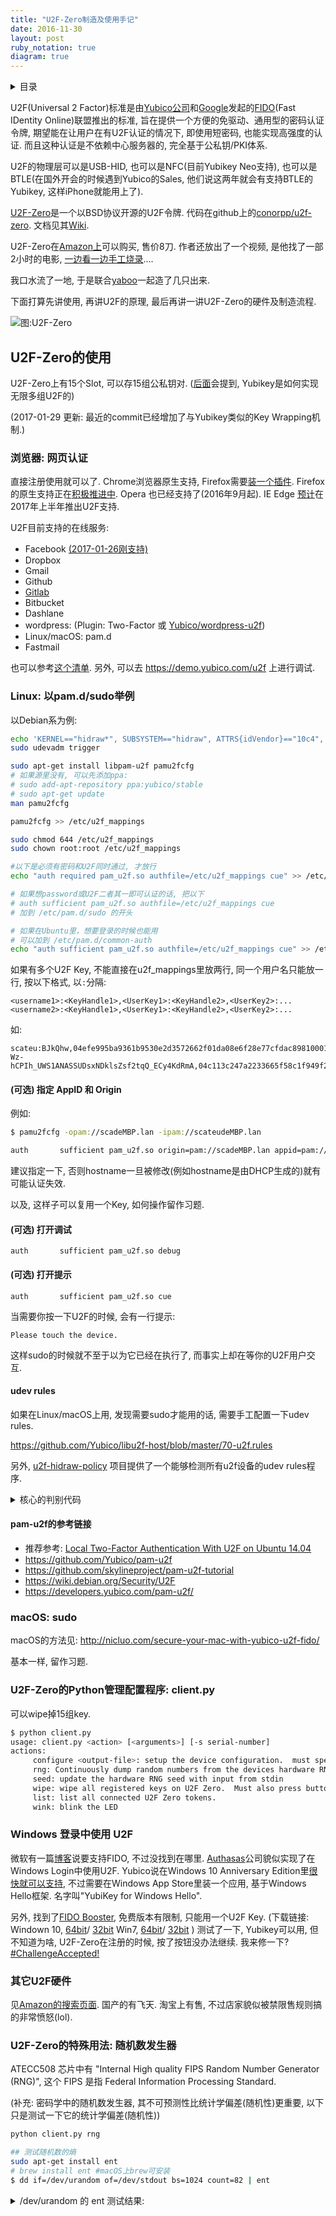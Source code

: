```yaml
---
title: "U2F-Zero制造及使用手记"
date: 2016-11-30
layout: post
ruby_notation: true
diagram: true
---
```


<details markdown="1"><summary>目录</summary>
* TOC
{:toc}
</details>

U2F(Universal 2 Factor)标准是由[Yubico公司](https://www.yubico.com/)和[Google](https://www.baidu.com/s?wd=谷歌)发起的[FIDO](https://fidoalliance.org/)(Fast IDentity Online)联盟推出的标准, 旨在提供一个方便的免驱动、通用型的密码认证令牌, 期望能在让用户在有U2F认证的情况下, 即使用短密码, 也能实现高强度的认证. 
而且这种认证是不依赖中心服务器的, 完全基于公私钥/PKI体系. 

U2F的物理层可以是USB-HID, 也可以是NFC(目前Yubikey Neo支持), 也可以是BTLE(在国外开会的时候遇到Yubico的Sales, 他们说这两年就会有支持BTLE的Yubikey, 这样iPhone就能用上了). 

[U2F-Zero](https://u2fzero.com/)是一个以BSD协议开源的U2F令牌. 代码在github上的[conorpp/u2f-zero](https://github.com/conorpp/u2f-zero). 文档见其[Wiki](https://github.com/conorpp/u2f-zero/wiki). 

U2F-Zero在[Amazon上](https://www.amazon.com/U2F-Zero/dp/B01L9DUPK6)可以购买, 售价8刀. 作者还放出了一个视频, 是他找了一部2小时的电影, [一边看一边手工烧录](https://conorpp.com/2016/09/23/designing-and-producing-2fa-tokens-to-sell-on-amazon/)....

我口水流了一地, 于是联合[yaboo](https://leoyaboo.github.io/)一起造了几只出来. 

下面打算先讲使用, 再讲U2F的原理, 最后再讲一讲U2F-Zero的硬件及制造流程. 

![图:U2F-Zero](https://camo.githubusercontent.com/8f7abb7f684061138bd2a0aefa631a6fddad0d35/68747470733a2f2f692e696d6775722e636f6d2f4865725a6857512e6a7067)

## U2F-Zero的使用

U2F-Zero上有15个Slot, 可以存15组公私钥对. ([后面](#yubikey-u2f-u2f-zero15)会提到, Yubikey是如何实现无限多组U2F的)

(2017-01-29 更新: 最近的commit已经增加了与Yubikey类似的Key Wrapping机制.)

### 浏览器: 网页认证

直接注册使用就可以了. Chrome浏览器原生支持, Firefox需要[装一个插件](https://addons.mozilla.org/en-US/firefox/addon/u2f-support-add-on/). Firefox的原生支持正在[积极推进中](https://bugzilla.mozilla.org/show_bug.cgi?id=1065729). Opera 也已经支持了(2016年9月起). IE Edge [预计](https://www.yubico.com/2016/07/over-a-dozen-services-supporting-fido-u2f/)在2017年上半年推出U2F支持.

U2F目前支持的在线服务:

 - Facebook [(2017-01-26刚支持)](http://www.tomshardware.com/news/facebook-supports-u2f-security-keys,33500.html)
 - Dropbox
 - Gmail
 - Github
 - [Gitlab](https://www.yubico.com/why-yubico/for-businesses/developer-platforms/gitlab/)
 - Bitbucket
 - Dashlane
 - wordpress: (Plugin: Two-Factor 或 [Yubico/wordpress-u2f](https://github.com/Yubico/wordpress-u2f))
 - Linux/macOS: pam.d
 - Fastmail

也可以参考[这个清单](http://www.dongleauth.info/). 另外, 可以去 <https://demo.yubico.com/u2f> 上进行调试. 

### Linux: 以pam.d/sudo举例

以Debian系为例:

```bash
echo 'KERNEL=="hidraw*", SUBSYSTEM=="hidraw", ATTRS{idVendor}=="10c4", ATTRS{idProduct}=="8acf", TAG+="uaccess"' >> /etc/udev/rules.d/70-u2f.rules
sudo udevadm trigger

sudo apt-get install libpam-u2f pamu2fcfg
# 如果源里没有, 可以先添加ppa:
# sudo add-apt-repository ppa:yubico/stable
# sudo apt-get update
man pamu2fcfg

pamu2fcfg >> /etc/u2f_mappings

sudo chmod 644 /etc/u2f_mappings
sudo chown root:root /etc/u2f_mappings

#以下是必须有密码和U2F同时通过, 才放行
echo "auth required pam_u2f.so authfile=/etc/u2f_mappings cue" >> /etc/pam.d/sudo 

# 如果想password或U2F二者其一即可认证的话, 把以下
# auth sufficient pam_u2f.so authfile=/etc/u2f_mappings cue
# 加到 /etc/pam.d/sudo 的开头

# 如果在Ubuntu里，想要登录的时候也能用
# 可以加到 /etc/pam.d/common-auth
echo "auth sufficient pam_u2f.so authfile=/etc/u2f_mappings cue" >> /etc/pam.d/common-auth
```

如果有多个U2F Key, 不能直接在u2f_mappings里放两行, 同一个用户名只能放一行, 按以下格式, 以`:`分隔:

```
<username1>:<KeyHandle1>,<UserKey1>:<KeyHandle2>,<UserKey2>:...
<username2>:<KeyHandle1>,<UserKey1>:<KeyHandle2>,<UserKey2>:...
```

如:

```
scateu:BJkQhw,04efe995ba9361b9530e2d3572662f01da08e6f28e77cfdac8981000128c0597ee5d706b7eaee9ea3a79f572654c482daa0ef9193407a3a2b379e284c08bb95a59:axh4xfEr6o_i6z8BAXcW24Q_2AWGgfx2HiW7FURLV-Wz-hCPIh_UWS1ANASSUDsxNDklsZsf2tqQ_ECy4KdRmA,04c113c247a2233665f58c1f949f25c91f9408b7dc769e69c844e147fabc6cba73be629f2dc4a8c559aeab72ca24fcd5bce221b29ea5cd0a52131f2426625376d7
```

#### (可选) 指定 AppID 和 Origin

例如:

```bash
$ pamu2fcfg -opam://scadeMBP.lan -ipam://scateudeMBP.lan

auth       sufficient pam_u2f.so origin=pam://scadeMBP.lan appid=pam://scadeMBP.lan 
```

建议指定一下, 否则hostname一旦被修改(例如hostname是由DHCP生成的)就有可能认证失效. 

以及, 这样子可以复用一个Key, 如何操作留作习题. 

#### (可选) 打开调试

```
auth       sufficient pam_u2f.so debug
```

#### (可选) 打开提示

```
auth       sufficient pam_u2f.so cue
```

当需要你按一下U2F的时候, 会有一行提示:

```
Please touch the device.
```

这样sudo的时候就不至于以为它已经在执行了, 而事实上却在等你的U2F用户交互. 

#### udev rules

如果在Linux/macOS上用, 发现需要sudo才能用的话, 需要手工配置一下udev rules. 

<https://github.com/Yubico/libu2f-host/blob/master/70-u2f.rules>

另外, [u2f-hidraw-policy](https://github.com/amluto/u2f-hidraw-policy/blob/master/u2f_hidraw_id.c) 项目提供了一个能够检测所有u2f设备的udev rules程序. 

<details markdown="1"><summary> 核心的判别代码 </summary>

```c
/*
 * Detect U2F tokens.  See:
 * https://fidoalliance.org/specs/fido-u2f-HID-protocol-v1.0-rd-20141008.pdf
 * http://www.usb.org/developers/hidpage/HUTRR48.pdf
 */

if (type == HID_RPTDESC_TYPE_LOCAL &&
    tag == HID_RPTDESC_LOCAL_ITEM_USAGE) {
	if (usage_page == 0xf1d0 && value == 0x1)
		is_u2f_token = 1;
}
```

</details>

#### pam-u2f的参考链接

 - 推荐参考: [Local Two-Factor Authentication With U2F on Ubuntu 14.04](http://seabre.github.io/blog/2015/10/17/local-two-factor-authentication-with-u2f-on-ubuntu-14-dot-04/)
 - <https://github.com/Yubico/pam-u2f>
 - <https://github.com/skylineproject/pam-u2f-tutorial>
 - <https://wiki.debian.org/Security/U2F>
 - <https://developers.yubico.com/pam-u2f/>

### macOS: sudo

macOS的方法见: <http://nicluo.com/secure-your-mac-with-yubico-u2f-fido/>

基本一样, 留作习题. 

### U2F-Zero的Python管理配置程序: client.py

可以wipe掉15组key. 

```bash
$ python client.py 
usage: client.py <action> [<arguments>] [-s serial-number]
actions:
     configure <output-file>: setup the device configuration.  must specify pubkey output.
     rng: Continuously dump random numbers from the devices hardware RNG.
     seed: update the hardware RNG seed with input from stdin
     wipe: wipe all registered keys on U2F Zero.  Must also press button 5 times.  Not reversible.
     list: list all connected U2F Zero tokens.
     wink: blink the LED
```

### Windows 登录中使用 U2F

微软有一篇[博客](https://blogs.windows.com/business/2015/02/13/microsoft-announces-fido-support-coming-to-windows-10/#S7B8gOOB2Y2xyQc6.97)说要支持FIDO, 不过没找到在哪里. 
[Authasas](https://www.authasas.com/products/diversity-of-supported-authentication-types-and-devices/fido-u2f-authentication/)公司貌似实现了在Windows Login中使用U2F. 
Yubico说在Windows 10 Anniversary Edition里[很快就可以支持](https://www.yubico.com/2016/09/yubikey-works-windows-hello/), 不过需要在Windows App Store里装一个应用, 基于Windows Hello框架. 名字叫"YubiKey for Windows Hello". 

另外, 找到了[FIDO Booster](http://www.vancosys.com/fidobooster/), 免费版本有限制, 只能用一个U2F Key. 
(下载链接: Windown 10, 
<a href="http://www.vancosys.com/Resources/Setup_FIDOboosterUno(64)_Win10.exe">64bit</a>/
<a href="http://www.vancosys.com/Resources/Setup_FIDOboosterUno_Win10(32).exe">32bit</a> Win7,
<a href="http://www.vancosys.com/Resources/Setup_FIDOboosterUno(64).exe">64bit</a>/
<a href="http://www.vancosys.com/Resources/Setup_FIDOboosterUno(32).exe">32bit</a>
)
测试了一下, Yubikey可以用, 但不知道为啥, U2F-Zero在注册的时候, 按了按钮没办法继续. 我来修一下? [#ChallengeAccepted!](https://github.com/conorpp/u2f-zero/issues/40)


### 其它U2F硬件

见[Amazon的搜索页面](https://www.amazon.com/s/?field-keywords=%22FIDO%20U2F%20Security%20Key%22). 国产的有飞天. 淘宝上有售, 不过店家貌似被禁限售规则搞的非常愤怒(lol). 

### U2F-Zero的特殊用法: 随机数发生器

ATECC508 芯片中有 "Internal High quality FIPS Random Number Generator (RNG)", 这个 FIPS 是指 Federal Information Processing Standard. 

(补充: 密码学中的随机数发生器, 其不可预测性比统计学偏差(随机性)更重要, 以下只是测试一下它的统计学偏差(随机性))

```bash
python client.py rng

## 测试随机数的熵
sudo apt-get install ent
# brew install ent #macOS上brew可安装
$ dd if=/dev/urandom of=/dev/stdout bs=1024 count=82 | ent
```

<details markdown="1"><summary> /dev/urandom 的 ent 测试结果: </summary>
```
Entropy = 7.997559 bits per byte.

Optimum compression would reduce the size
of this 83968 byte file by 0 percent.

Chi square distribution for 83968 samples is 285.90, and randomly
would exceed this value 8.92 percent of the times.

Arithmetic mean value of data bytes is 127.5114 (127.5 = random).
Monte Carlo value for Pi is 3.166499929 (error 0.79 percent).
Serial correlation coefficient is 0.002367 (totally uncorrelated = 0.0).
```
</details>

<details markdown="1"><summary> U2F-Zero 的 ent 测试结果: </summary>
```
Entropy = 7.997905 bits per byte.

Optimum compression would reduce the size
of this 84109 byte file by 0 percent.

Chi square distribution for 84109 samples is 245.11, and randomly
would exceed this value 66.06 percent of the times.

Arithmetic mean value of data bytes is 127.4697 (127.5 = random).
Monte Carlo value for Pi is 3.120844628 (error 0.66 percent).
Serial correlation coefficient is -0.004439 (totally uncorrelated = 0.0).
```
</details>

<details markdown="1"><summary> 对照组 /dev/zero 的 ent 测试结果: </summary>
```
scateu@scadeMBP:~$ dd if=/dev/zero of=/dev/stdout bs=1024 count=3000 | ent
Entropy = 0.000000 bits per byte.

Optimum compression would reduce the size
of this 3072000 byte file by 100 percent.

Chi square distribution for 3072000 samples is 783360000.00, and randomly
would exceed this value less than 0.01 percent of the times.

Arithmetic mean value of data bytes is 0.0000 (127.5 = random).
Monte Carlo value for Pi is 4.000000000 (error 27.32 percent).
Serial correlation coefficient is undefined (all values equal!).
```
</details>

请教了一下[统计学<del>家</del>者](https://www.facebook.com/zhangyi.jamie), 她说:

> 读了一下chisquare那部分, 那个percentage像是p value一样. 
> 按照这个标准第二个generator更random. 
> 虽然都基本通过了假设检验的标准. 
> percentage越接近50越random. 

ent程序的[文档](http://www.fourmilab.ch/random/)上说:

> If the percentage is greater than 99% or less than 1%, the sequence is almost certainly not random. If the percentage is between 99% and 95% or between 1% and 5%, the sequence is suspect. Percentages between 90% and 95% and 5% and 10% indicate the sequence is "almost suspect". Note that our JPEG file, while very dense in information, is far from random as revealed by the chi-square test. 


### TODO: 给 U2F-Zero 提供改进

#### 清理某个 Keyhandle

TODO

#### 像Yubikey那样, 支持无限多个绑定

TODO

## U2F 原理

### 概述

Host 方面主要的代码在 `u2f-zero/tools/u2f_zero_client/client.py` 这里. 

`tests/`目录里有测试用例, 可供参考. 

以下摘自[U2F Overview](https://fidoalliance.org/specs/u2f-specs-master/fido-u2f-overview.html):

> The U2F device and protocol need to guarantee user privacy and security. At the core of the protocol, the U2F device has a capability (ideally, embodied in a secure element) which mints an origin-specific public/private key pair. The U2F device gives the public key and a Key Handle to the origin online service or website during the user registration step.   
> Later, when the user performs an authentication, the origin online service or website sends the Key Handle back to the U2F device via the browser. The U2F device uses the Key Handle to identify the user's private key, and creates a signature which is sent back to the origin to verify the presence of the U2F device. Thus, the Key Handle is simply an identifier of a particular key on the U2F device.   
> The key pair created by the U2F device during registration is origin specific. During registration, the browser sends the U2F device a hash of the origin (combination of protocol, hostname and port). The U2F device returns a public key and a Key Handle.  Very importantly, the U2F device encodes the requesting origin into the Key Handle.  Later, when the user attempts to authenticate, the server sends the user's Key Handle back to the browser. The browser sends this Key Handle and the hash of the origin which is requesting the authentication. The U2F device ensures that it had issued this Key Handle to that particular origin hash before performing any signing operation. If there is a mismatch no signature is returned.   
> This origin check ensures that the public keys and Key Handles issued by a U2F device to a particular online service or website cannot be exercised by a different online service or website (i.e., a site with a different name on a valid SSL certificate).  This is a critical privacy property -- assuming the browser is working as it should, a site can verify identity strongly with a user's U2F device only with a key which has been issued to that particular site by that particular U2F device. If this origin check was not present, a public key and Key Handle issued by a U2F device could be used as a 'supercookie' which allows multiple colluding sites to strongly verify and correlate a particular user's identity.


```sequence
participant Device
participant Browser
participant Server
Browser->Server: username and password
Note over Server: verify password
Note over Server: generate challenge
Server->Browser:  challenge
Browser->Device: challenge
Note over Device: user touches button
Device-->Browser: response
Browser->Server: response
Note over Server: verify response
```


#### 数据格式

 - [出处](https://fidoalliance.org/specs/fido-u2f-v1.0-nfc-bt-amendment-20150514/fido-u2f-raw-message-formats.html)

In this current version of U2F, the framing is defined based on the ISO7816-4:2005 extended APDU format. 

#### 参考代码

 - [conorpp/u2f-zero](https://github.com/conorpp/u2f-zero)
 - [google/u2f-ref-code](https://github.com/google/u2f-ref-code/) 其中有 U2FTest/HIDTest 值得参考
 - [flynn/u2f](https://github.com/flynn/u2f)
 - [npmjs: u2f-client](https://www.npmjs.com/package/u2f-client)
 - [Yubico: Protocol Details of U2F](https://developers.yubico.com/U2F/Protocol_details/Specification.html)
 - [把Arduino做成U2F Key](http://hackaday.com/2015/11/09/turning-a-teensy-into-a-u2f-key/)
   - http://tinyhack.com/2015/11/08/teensy-lc-u2f-key/
   - 这个链接中对U2F协议的描述也比较好
   - https://github.com/yohanes/teensy-u2f

<details markdown="1"> <summary> 测试flynn/u2f(对Yubikey): </summary>
```
(sid)scateu@localhost:~/dev/go/u2f-go/u2ftoken/example$ sudo ./main
2016/10/30 21:36:54 manufacturer = "Yubico", product = "Yubico Yubikey NEO OTP+U2F+CCID", vid = 0x0116, pid = 0x1050
2016/10/30 21:36:55 version: U2F_V2
2016/10/30 21:36:55 registering, provide user presence
2016/10/30 21:37:07 registered: 0504[1518 fewer characters...]6dcf85
2016/10/30 21:37:07 key handle: 8479a4fc387a890acb796f0e80eb4fc1fea31ede4a39b7923e6d256edf9e9207edb280101fa4373728f10dd6d66cdc9959deda38faffc3f8156d26f9cea71a60
```
</details>

<details markdown="1"> <summary> google/u2f-ref-code 的测试(对Yubikey): </summary>
```
(sid)scateu@localhost:~/tmp/u2f-ref-code/u2f-tests/HID$ sudo ./HIDTest  /dev/hidraw1
PASS(test_Idle())
PASS(test_Init())
PASS(test_BasicInit())
PASS(test_Unknown(U2FHID_SYNC))
PASS(test_InitOnNonBroadcastEchoesCID())
PASS(test_InitUnderLock())
PASS(test_InitSelfAborts())
PASS(test_InitOther())
PASS(test_OptionalWink())
PASS(test_Lock())
PASS(test_Echo())
PASS(test_LongEcho())
PASS(test_Timeout())
PASS(test_WrongSeq())
PASS(test_NotCont())
PASS(test_NotFirst())
PASS(test_Limits())
PASS(test_Busy())
PASS(test_LeadingZero())
PASS(test_Idle(2.0))
PASS(test_NothingOnChannel0())
PASS(test_OnlyInitOnBroadcast())
PASS(test_Descriptor())

(sid)scateu@localhost:~/tmp/u2f-ref-code/u2f-tests/HID$ sudo ./U2FTest /dev/hidraw1
PASS(check_Compilation())
PASS(test_Version())
PASS(test_UnknownINS())
PASS(test_WrongLength_U2F_VERSION())
PASS(test_WrongLength_U2F_REGISTER())
PASS(test_BadCLA())
PASS(test_Enroll(0x6985))
Touch device and hit enter..
PASS(test_Enroll(0x9000))
PASS(test_Sign(0x6985))
PASS(test_Sign(0x6985, true))
PASS(test_Sign(0x6a80))
PASS(test_Sign(0x6a80))
Touch device and hit enter..
PASS(test_Sign(0x6985, true))
PASS(ctr1 = test_Sign(0x9000))
PASS(test_Sign(0x6985))
Touch device and hit enter..
PASS(ctr2 = test_Sign(0x9000))
```
</details>

### U2F-Zero Firmware 代码阅读


#### 开启调试输出

```c
firmware/inc/app.h
42://#define U2F_PRINT
```

#### 测试模式

需要定义或干宏如: `SHA_TEST` 等.  见`tests/test.c`

#### USB HID 指令集

<details markdown="1"><summary> 自定义的命令 custom.h: </summary>
```cpp
#define U2F_CUSTOM_GET_RNG		0x21
#define U2F_CUSTOM_SEED_RNG		0x22
#define U2F_CUSTOM_WIPE_KEYS		0x23
#define U2F_CUSTOM_WINK			0x24
```
</details>

<details markdown="1"><summary> SETUP时的标准指令: </summary> 
```cpp
#define U2F_CONFIG_GET_SERIAL_NUM			0x80
#define	U2F_CONFIG_IS_BUILD				0x81
#define U2F_CONFIG_IS_CONFIGURED			0x82
#define U2F_CONFIG_LOCK					0x83
#define U2F_CONFIG_GENKEY				0x84
```
</details>

U2F交互的指令处理大部分在 `u2f_hid.c: void u2f_hid_request(struct u2f_hid_msg* req)`里面. 

<details markdown="1"><summary>U2F Native Command:</summary> 
```cpp
// U2F native commands
#define U2F_REGISTER 						0x01
#define U2F_AUTHENTICATE 					0x02
#define U2F_VERSION 						0x03
#define U2F_VENDOR_FIRST 					0xc0
#define U2F_VENDOR_LAST 					0xff
```
</details>

所以总体的处理流程是 `u2f_hid --> u2f --> u2f_atecc`



#### 最大容量能存几个证书?

15个:

```cpp
inc/app.h:
#define U2F_ATTESTATION_KEY_SLOT        15
```

#### Yubikey U2F 为什么可以关联无穷多组? 而U2F-Zero只能存15组


> There is no practical limit to the U2F secured services the Security Key can be associated with. During the registration process, the key pairs are generated on the device (secure element) but the key pairs are not stored on the Security Key. Instead, the key pair (public key and encrypted private key) are stored by each relying party/service that initiated the registration. Therefore, this approach allows for an unlimited number of services to be associated with the Security Key.

 - <https://www.yubico.com/2014/11/yubicos-u2f-key-wrapping/>

U2F标准中是支持两种方式, 一种是把Key Pair存到Yubikey里, 但是这样的话有存储上限; 另一种是让网站那一侧存储生成的Public Key和被Yubikey加密过的Private Key, 认证的时候把这两个都发给Yubikey, 这样Yubikey就拿设备主密钥解密, 从而有了这个Private Key, 从而可以其实无限组U2F认证.  而这种方式虽然从机制是来说是安全的, 但是毕竟Private Key离开了设备, 并不令人开心. 于是Yubikey的实现方案是引入一个随机数Nonce, 网站那一侧存Nonce, 认证的时候把Nonce发到Yubikey上, 从而重生成出原来的Private Key. 

Yubikey的方式见下图:

![Yubico关于Yubikey U2F可无限注册的图示](https://www.yubico.com/wp-content/uploads/2014/11/key_wrapping.png)

*Note*: 在多数密码系统里, 可以根据Private Key生成Public Key:


> That depends on the crypto system.  
> In RSA, we have (citing Wikipedia):  
> The public key consists of the modulus n and the public (or encryption) exponent e. The private key consists of the modulus n and the private (or decryption) exponent d which must be kept secret.  
> Now if we have n and d (the private key), we are only missing e for the public key. But e is often fairly small (less than three digits), or even fixed (a common value is 65537). In these cases getting the public key is trivial.  
> For Elliptic Curve Diffie-Hellman, the private key is d, and the public key dG (with G also public), so it's trivial as well.  
> In most asymmetrical crypto system implementation, the only fact that is ensured is that you cannot find the private key from the public key. The other way round, finding the public key from the private key is trivial in most case.

(此部分也转载到了这个[中文wiki](https://github.com/The-Orizon/YubiKeyUserGroup/blob/master/2016-09-11-about-yubikey-4.md).)

另外,  在[Github](https://github.com/conorpp/u2f-zero/issues/38)上最近也有人在讨论这件事. 

### demo.yubico.com

(另一个DEMO: <https://akisec.com/demo/>)

<https://demo.yubico.com/u2f>

<details markdown="1"> <summary> 注册过程:  </summary> 
```
Login Data
username: scateu
password: scateu

Registration Data
origin: https://demo.yubico.com
version: U2F_V2
challenge: 9J4Y-5JFuGlWxA8Oz-ue_6i8160lhMMSCSn2Sst4ybM
appId: https://demo.yubico.com

Response Data
clientData: {"typ":"navigator.id.finishEnrollment","challenge":"9J4Y-5JFuGlWxA8Oz-ue_6i8160lhMMSCSn2Sst4ybM","origin":"https://demo.yubico.com","cid_pubkey":"unused"}
registrationData: 0504[1519 fewer characters...]33d

Attestation Certificate
Certificate:
    Data:
        Version: 3 (0x2)
        Serial Number: 174263295 (0xa630bff)
    Signature Algorithm: sha256WithRSAEncryption
        Issuer: CN=Yubico U2F Root CA Serial 457200631
        Validity
            Not Before: Aug  1 00:00:00 2014 GMT
            Not After : Sep  4 00:00:00 2050 GMT
        Subject: CN=Yubico U2F EE Serial 174263295
        Subject Public Key Info:
            Public Key Algorithm: id-ecPublicKey
                Public-Key: (256 bit)
                pub: 
                    04:a4:23:64:5d:ba:8b:23:ed:6c:d9:e5:e4:8b:93:
		    [3 fewer lines..]
                    00:d4:26:d0:9f
                ASN1 OID: prime256v1
        X509v3 extensions:
            1.3.6.1.4.1.41482.2: 
                1.3.6.1.4.1.41482.1.2
    Signature Algorithm: sha256WithRSAEncryption
         65:39:b0:32:a1:cf:c4:48:d2:07:ae:14:9b:0a:b6:b4:60:ca:
	 [13 lines removed....]
         65:51:61:b4
-----BEGIN CERTIFICATE-----
MIICLjCCARigAwIBAgIECmML/zALBgkqhkiG9w0BAQswLjEsMCoGA1UEAxMjWXVi
[10 lines removed...]
F3MgmDRkJ++/a2pV0wAYfPC3tC57BtBdH/UXEB8xZVFhtA==
-----END CERTIFICATE-----

```
</details>

<details markdown="1"> <summary> 验证过程: </summary> 
```
Login Data
username: scateu
password: scateu

Challenge Data
version: U2F_V2
challenge: CbxdAfbOc_S09coJQCs7JOvx9TYHAFSfPlyWLHUZddI
keyHandle: c_NlkEhsJMDN7r_yVXrYAXSS-ZSrAAeep2QJirChH49Frp41_4j9Q_VvKlGS2pOgSBdlGGVjOb8x6NT7n1w4yQ

Response Data
clientData: {"typ":"navigator.id.getAssertion","challenge":"CbxdAfbOc_S09coJQCs7JOvx9TYHAFSfPlyWLHUZddI","origin":"https://demo.yubico.com","cid_pubkey":"unused"}
signatureData: AQAAAAwwRgIhAOEUulp7hYWZuxWfCHEgDPdr4WRwRI7a1j2eKyA8xbyXAiEA-xXrglVrMro7bFr7dAg-MoXi2PSfjhufhD9nJWHdDcw

Authentication Parameters
touch: true
counter: 12
```
</details>


### 文献参考

 - [FIDO的所有Specs列表](http://fidoalliance.org/specs/)
 - [FIDO联盟关于U2F原理的Overview](https://fidoalliance.org/specs/fido-u2f-overview-ps-20150514.pdf)
 - [FIDO联盟关于U2F HID接口的Overview](https://fidoalliance.org/specs/fido-u2f-HID-protocol-v1.0-rd-20141008.pdf)
 - [Yubico: U2F协议的描述](https://developers.yubico.com/U2F/Protocol_details/)
   - [Yubico: U2F Technical Overview](https://developers.yubico.com/U2F/Protocol_details/Overview.html)
 - [FIDO联盟: U2F spec](https://fidoalliance.org/specs/fido-u2f-v1.0-nfc-bt-amendment-20150514/fido-u2f-raw-message-formats.html)
 - [Github: Virtual U2F 项目](https://github.com/mplatt/virtual-u2f)
 - [Yubico: Google 使用了两年FIDO U2F Security Keys之后的体验报告](https://www.yubico.com/2016/02/use-of-fido-u2f-security-keys-focus-of-2-year-google-study/)


## U2F-Zero硬件分析及制造流程

```flowchart
a=>operation: Atmel
ATECC508A 
密码学芯片:>http://www.atmel.com/Images/Atmel-8923S-CryptoAuth-ATECC508A-Datasheet-Summary.pdf
b=>operation: Silabs 
EFM8UB11F16G 
单片机 :>https://www.silabs.com/Support%20Documents/TechnicalDocs/EFM8UB1_DataSheet.pdf
c=>inputoutput: USB
d=>operation: 主机

a(right)->b(right)->c(right)->d
```

### Datasheet

 - <https://www.silabs.com/Support%20Documents/TechnicalDocs/EFM8UB1_DataSheet.pdf>
   - [Debugger使用说明](https://www.silabs.com/Support%20Documents/TechnicalDocs/8-bit-USB-Debug-Adapter.pdf)
   - [Debugger页面](https://www.silabs.com/products/mcu/Pages/USBDebug.aspx)
 - [ATECC508A Datasheet Summary](http://www.atmel.com/Images/Atmel-8923S-CryptoAuth-ATECC508A-Datasheet-Summary.pdf)
   - [All Documents](http://www.atmel.com/devices/ATECC508A.aspx?tab=documents)
   - [Application Note: CryptoAuthentication Personalization Guide](http://www.atmel.com/Images/Atmel-8845-CryptoAuth-ATSHA204A-ATECC508A-Personalization-Guide-ApplicationNote.pdf)
   - [Application Note: Public Key Validation](http://www.atmel.com/Images/Atmel-8932-CryptoAuth-ATECC508A-Public-Key-Validation_ApplicationNote.pdf)
   - Reference the respective ATECC508A full datasheet **(available under NDA)**

<details markdown="1"><summary> 密码学芯片 Atmel ATECC508 的特性列表: </summary>

 - Cryptographic Co-processor with Secure Hardware-based Key Storage
 - Performs High-Speed Public Key (PKI) Algorithms
   - ECDSA: FIPS186-3 Elliptic Curve Digital Signature Algorithm
   - ECDH: FIPS SP800-56A Elliptic Curve Diffie-Hellman Algorithm
 - NIST Standard P256 Elliptic Curve Support
 - SHA-256 Hash Algorithm with HMAC Option
 - Host and Client Operations
 - 256-bit Key Length
 - Storage for up to 16 Keys
 - Two high-endurance monotonic counters
 - Guaranteed Unique 72-bit Serial Number
 - Internal High-quality FIPS Random Number Generator (RNG)
 - 10Kb EEPROM Memory for Keys, Certificates, and Data
 - Storage for up to 16 Keys
 - Multiple Options for Consumption Logging and One Time Write Information
 - Intrusion Latch for External Tamper Switch or Power-on Chip Enablement. Multiple I/O Options:
   - High-speed Single Pin Interface, with One GPIO Pin
   - 1MHz Standard I2C Interface
 - 2.0V to 5.5V Supply Voltage Range
 - 1.8V to 5.5V IO levels
 - `< 150nA` Sleep Current
 - 8-pad UDFN, 8-lead SOIC, and 3-lead CONTACT Packages

</details>

### USB 烧写流程

详细流程见其[Wiki:Building a U2F Token](https://github.com/conorpp/u2f-zero/wiki/Building-a-U2F-Token)

1. 使用[Simplicity Studio(一定要v3)](https://www.silabs.com/products/mcu/Pages/simplicity-studio-version3.aspx)和编程器, 刷入一个初始固件`SETUP.hex`, 供后面配置证书使用. 
  - 编程器刷写时, 要把U2F-Zero插到电脑上供电
  - (这个固件也可以自行编译, 编译的时候要开启`ATECC_SETUP_DEVICE`宏, 才能生成这一种固件)
2. (只做一遍就行) `ca/genca.sh` 生成 CA 证书
3. (每一个Key都要做一遍)  `./setup_device.sh gencert/ca/key.pem`
  - 功能为: "lock ATECC508 configuration, pull public key, and create attestation certificate"
4. 上一步中, `../firmware/src/cert.c`已经被重写, 于是打开IDE, 重新编译固件, 再次烧入Key. 

**MAYBE** 使用Arduino做为编程器: <https://github.com/x893/C2.Flash>

### Attestation Cert

[Attestation]{认证,鉴证,证实}
证书是用于验证USB Key的合法性.
[W3C:FIDO 2.0:Key Attestation Format](https://www.w3.org/Submission/2015/SUBM-fido-key-attestation-20151120/) 中有表述. 

有趣的是, U2F-Zero 的 `inc/u2f.h` 里有这样一个定义:

```c
// Key id/handle for the private key for attestation
#define U2F_ATTESTATION_HANDLE              ((uint8_t *)"\x00\x00\x00\x00")
```
另外, 在 Registration 过程中, 需要用 Attestation Key 对 req 进行签署. (用的是ECDSA算法)
而在 Authentication 过程中, 调用的是 req 里传入的 Key Handle 对应的 Key 来签署了. (用的也是ECDSA算法)

对于U2F-Zero来说, EEPROM上可以存16组key. 其中第16组是Attestation Key. 用于验证设备本身. 这个Key Pair会在密码学芯片上产生, 导出Public Key, 然后被根证书签一下, 然后写到单片机固件中, 烧回单片机上. 

#### 分析: u2f-zero/tools/setup_device.sh 中的证书生成过程

**为了看的明白, 我把`setup_device.sh`脱一下水**

由于`setup_device.sh`里面被作者加入了一些适用于批量烧写及SN号写入的脚本, 看起来很混乱. 把这些逻辑去除, 发现这个设置脚本就做了几件事:

```bash
echo "configuring..."
client.py configure pubkey.hex >/dev/null
echo "generate attestation certificate..."
gencert.sh gencert/ca/key.pem "$(cat pubkey.hex)" attest.der > ../firmware/src/cert.c
echo "Open Simplicity Studio and rebuild final program."
echo "Then you can erase and reprogram U2F Token."
```

- 与设备交互, 生成 `pubkey.hex` 文件(猜测应该是在设备上生成了私钥)
- 调用 `gencert.sh` 生成 `attest.der` 
  - `hex2pubkey`
      - 把`pubkey.hex`恢复成pem格式`pubkey.pem`(是一个prime256v1 ECC public key)
      - hex的格式是, 前64字节是坐标`x`, 后64字节是坐标`y`. 
  - `signcert`
      - 用CA的私钥`gencert/ca/key.pem`签了一下上述公钥`pubkey.pem`, 导出为证书`attest.der`文件. 
      - `signcert.c`里面默认使用了`CN=u2fzero.com`等证书Subject信息. 按wiki的说法是, 如果有需要的话, 可以改这个. 
  - 调用`cbytes.py`, 处理了一下中间生成的`attest.der`(转成ASCII, 打印到标准输出), 管道写入 `../firmware/src/cert.c`

*NOTE*: `src/cert.c`在`u2f_register()`中被`u2f_get_attestation_cert`调用, 通过USB返回给Host. 

*NOTE*: `../firmware/src/descriptors.c`里有定义U2F-Zero的SN. 



#### U2F-Zero预置的Attestation Cert

位于`firmware/src/cert.c`里面:

```
Signature Algorithm: ecdsa-with-SHA256
Issuer: C=VA, O=ConorCo LLC, CN=u2fzero.com
```

<details markdown="1"><summary> firmware/src/cert.c 预置证书的详细内容 </summary>
```bash
$ man x509 #可以参考Man Page
$ openssl x509 -in b.pem -text
Certificate:
    Data:
        Version: 1 (0x0)
        Serial Number: 1 (0x1)
        Signature Algorithm: ecdsa-with-SHA256
        Issuer: C=VA, O=ConorCo LLC, CN=u2fzero.com
        Validity
            Not Before: Jul 26 04:53:09 2016 GMT
            Not After : Jul 25 04:53:09 2022 GMT
        Subject: C=VA, O=ConorCo LLC, CN=u2fzero.com
        Subject Public Key Info:
            Public Key Algorithm: id-ecPublicKey
            EC Public Key:
                pub:
                    04:7e:b9:41:e6:14:25:3d:85:b2:45:3f:dc:df:6d:
                    0f:02:52:d5:da:fb:5a:fe:db:a8:f2:01:e0:03:c9:
                    e5:2b:1d:bf:64:03:34:33:e6:e0:c1:a1:21:53:6d:
                    a5:7c:c5:82:b5:d1:53:54:fb:99:bb:27:ec:18:78:
                    48:23:34:09:5b
                ASN1 OID: prime256v1
    Signature Algorithm: ecdsa-with-SHA256
        30:46:02:21:00:b9:01:10:f1:18:b4:f0:bd:35:3b:6a:60:55:
        8d:e8:3a:88:70:8a:3c:03:2b:14:56:58:fe:11:29:7d:3a:05:
        ce:02:21:00:f4:d8:89:1a:fc:36:5a:d7:f2:e9:8d:5a:b3:4b:
        ae:a2:a1:48:80:db:37:14:c3:b7:56:bb:2b:12:69:f2:07:cd
-----BEGIN CERTIFICATE-----
MIIBWzCCAQACAQEwCgYIKoZIzj0EAwIwOTELMAkGA1UEBhMCVkExFDASBgNVBAoM
C0Nvbm9yQ28gTExDMRQwEgYDVQQDDAt1MmZ6ZXJvLmNvbTAeFw0xNjA3MjYwNDUz
MDlaFw0yMjA3MjUwNDUzMDlaMDkxCzAJBgNVBAYTAlZBMRQwEgYDVQQKDAtDb25v
ckNvIExMQzEUMBIGA1UEAwwLdTJmemVyby5jb20wWTATBgcqhkjOPQIBBggqhkjO
PQMBBwNCAAR+uUHmFCU9hbJFP9zfbQ8CUtXa+1r+26jyAeADyeUrHb9kAzQz5uDB
oSFTbaV8xYK10VNU+5m7J+wYeEgjNAlbMAoGCCqGSM49BAMCA0kAMEYCIQC5ARDx
GLTwvTU7amBVjeg6iHCKPAMrFFZY/hEpfToFzgIhAPTYiRr8NlrX8umNWrNLrqKh
SIDbNxTDt1a7KxJp8gfN
-----END CERTIFICATE-----
```
</details>

#### TODO client.py configure 过程

本节参考[Application Note: Personalization Guide](http://www.atmel.com/Images/Atmel-8845-CryptoAuth-ATSHA204A-ATECC508A-Personalization-Guide-ApplicationNote.pdf). 

 - 一共有16个Slot
 - ATECC508A的I2C地址是`0xC0`
 -

按照`u2f-zero/tools/u2f_zero_client/client.py`中的`do_configure`

```
config: (共113 bytes)

0000: 0123 6d10 0000 5000 d72c a571 eec0 8500  .#m...P..,.q....
0010: c000 5500 83a0 83a0 83a0 83a0 83a0 83a0  ..U.............
0020: 83a0 83a0 83a0 83a0 83a0 83a0 83a0 83a0  ................
0030: 83a0 83a0 ffff ffff 0000 0000 ffff ffff  ................
0040: 0000 0000 ffff ffff ffff ffff ffff ffff  ................
0050: ffff ffff 0000 5555 ffff 0000 0000 0000  ......UU........
0060: 1300 1300 1300 1300 1300 1300 1300 1300  ................
0070: 1300 1300 1300 1300 1300 1300 1300 3300  ..............3.
0080: 0a                                       .
```

## 习题: 使用python hid控制一下U2F-Zero

Wink一下: (以下摘自`client.py`, 并不是U2F的通用协议)

```python
import hid
h = hid.device()
h.open(0x10c4, 0x8acf, None)
h.write([0,0xff,0xff,0xff,0xff, 0x24, 0, 0])
```


## See Also

 - [我: 一点微小的密码学知识](/2016/11/25/crypto-note.html)
 - [赵一开: YubiKey入手和介绍](https://blog.blahgeek.com/yubikey-intro/)
 - [赵一开: Yubikey使用一年总结](https://blog.blahgeek.com/yubikey-review/)
 - [大鹰: YubiKey 4 简介与配置](https://bigeagle.me/2016/02/yubikey-4/)
 - [大鹰: GPG 与 SSH Agent 转发](https://bigeagle.me/2016/07/GPG-and-SSH-agent-forwarding/)
 - [喵王: PAM 配置简介](https://innull.com/pam-configuration-how-to/)
 - [HN上的讨论](https://news.ycombinator.com/item?id=11950664)
